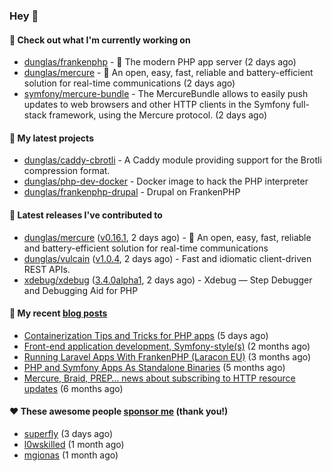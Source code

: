### Hey 👋

#### 👷 Check out what I'm currently working on

- [dunglas/frankenphp](https://github.com/dunglas/frankenphp) - 🧟 The modern PHP app server (2 days ago)
- [dunglas/mercure](https://github.com/dunglas/mercure) - 🪽 An open, easy, fast, reliable and battery-efficient solution for real-time communications (2 days ago)
- [symfony/mercure-bundle](https://github.com/symfony/mercure-bundle) - The MercureBundle allows to easily push updates to web browsers and other HTTP clients in the Symfony full-stack framework, using the Mercure protocol. (2 days ago)

#### 🌱 My latest projects

- [dunglas/caddy-cbrotli](https://github.com/dunglas/caddy-cbrotli) - A Caddy module providing support for the Brotli compression format.
- [dunglas/php-dev-docker](https://github.com/dunglas/php-dev-docker) - Docker image to hack the PHP interpreter
- [dunglas/frankenphp-drupal](https://github.com/dunglas/frankenphp-drupal) - Drupal on FrankenPHP

#### 🔭 Latest releases I've contributed to

- [dunglas/mercure](https://github.com/dunglas/mercure) ([v0.16.1](https://github.com/dunglas/mercure/releases/tag/v0.16.1), 2 days ago) - 🪽 An open, easy, fast, reliable and battery-efficient solution for real-time communications
- [dunglas/vulcain](https://github.com/dunglas/vulcain) ([v1.0.4](https://github.com/dunglas/vulcain/releases/tag/v1.0.4), 2 days ago) - Fast and idiomatic client-driven REST APIs.
- [xdebug/xdebug](https://github.com/xdebug/xdebug) ([3.4.0alpha1](https://github.com/xdebug/xdebug/releases/tag/3.4.0alpha1), 2 days ago) - Xdebug — Step Debugger and Debugging Aid for PHP

#### 📜 My recent [blog posts](https://dunglas.fr)

- [Containerization Tips and Tricks for PHP apps](https://dunglas.dev/2024/05/containerization-tips-and-tricks-for-php-apps/) (5 days ago)
- [Front-end application development, Symfony-style(s)](https://dunglas.dev/2024/04/front-end-application-development-symfony-styles/) (2 months ago)
- [Running Laravel Apps With FrankenPHP (Laracon EU)](https://dunglas.dev/2024/02/running-laravel-apps-with-frankenphp-laracon-eu/) (3 months ago)
- [PHP and Symfony Apps As Standalone Binaries](https://dunglas.dev/2023/12/php-and-symfony-apps-as-standalone-binaries/) (5 months ago)
- [Mercure, Braid, PREP… news about subscribing to HTTP resource updates](https://dunglas.dev/2023/11/mercure-braid-prep-news-about-subscribing-to-http-resource-updates/) (6 months ago)

#### ❤️ These awesome people [sponsor me](https://github.com/sponsors/dunglas) (thank you!)

- [superfly](https://github.com/superfly) (3 days ago)
- [l0wskilled](https://github.com/l0wskilled) (1 month ago)
- [mgionas](https://github.com/mgionas) (1 month ago)
